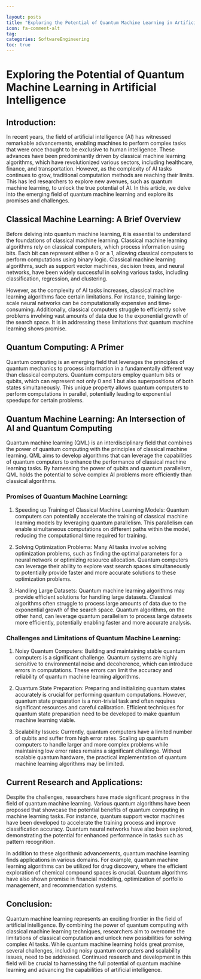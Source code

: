 ```yaml
---

layout: posts
title: "Exploring the Potential of Quantum Machine Learning in Artificial Intelligence"
icon: fa-comment-alt
tag:      
categories: SoftwareEngineering
toc: true
---
```




# Exploring the Potential of Quantum Machine Learning in Artificial Intelligence

## Introduction:

In recent years, the field of artificial intelligence (AI) has witnessed remarkable advancements, enabling machines to perform complex tasks that were once thought to be exclusive to human intelligence. These advances have been predominantly driven by classical machine learning algorithms, which have revolutionized various sectors, including healthcare, finance, and transportation. However, as the complexity of AI tasks continues to grow, traditional computation methods are reaching their limits. This has led researchers to explore new avenues, such as quantum machine learning, to unlock the true potential of AI. In this article, we delve into the emerging field of quantum machine learning and explore its promises and challenges.

## Classical Machine Learning: A Brief Overview

Before delving into quantum machine learning, it is essential to understand the foundations of classical machine learning. Classical machine learning algorithms rely on classical computers, which process information using bits. Each bit can represent either a 0 or a 1, allowing classical computers to perform computations using binary logic. Classical machine learning algorithms, such as support vector machines, decision trees, and neural networks, have been widely successful in solving various tasks, including classification, regression, and clustering.

However, as the complexity of AI tasks increases, classical machine learning algorithms face certain limitations. For instance, training large-scale neural networks can be computationally expensive and time-consuming. Additionally, classical computers struggle to efficiently solve problems involving vast amounts of data due to the exponential growth of the search space. It is in addressing these limitations that quantum machine learning shows promise.

## Quantum Computing: A Primer

Quantum computing is an emerging field that leverages the principles of quantum mechanics to process information in a fundamentally different way than classical computers. Quantum computers employ quantum bits or qubits, which can represent not only 0 and 1 but also superpositions of both states simultaneously. This unique property allows quantum computers to perform computations in parallel, potentially leading to exponential speedups for certain problems.

## Quantum Machine Learning: An Intersection of AI and Quantum Computing

Quantum machine learning (QML) is an interdisciplinary field that combines the power of quantum computing with the principles of classical machine learning. QML aims to develop algorithms that can leverage the capabilities of quantum computers to enhance the performance of classical machine learning tasks. By harnessing the power of qubits and quantum parallelism, QML holds the potential to solve complex AI problems more efficiently than classical algorithms.

### Promises of Quantum Machine Learning:

1. Speeding up Training of Classical Machine Learning Models: Quantum computers can potentially accelerate the training of classical machine learning models by leveraging quantum parallelism. This parallelism can enable simultaneous computations on different paths within the model, reducing the computational time required for training.

2. Solving Optimization Problems: Many AI tasks involve solving optimization problems, such as finding the optimal parameters for a neural network or optimizing resource allocation. Quantum computers can leverage their ability to explore vast search spaces simultaneously to potentially provide faster and more accurate solutions to these optimization problems.

3. Handling Large Datasets: Quantum machine learning algorithms may provide efficient solutions for handling large datasets. Classical algorithms often struggle to process large amounts of data due to the exponential growth of the search space. Quantum algorithms, on the other hand, can leverage quantum parallelism to process large datasets more efficiently, potentially enabling faster and more accurate analysis.

### Challenges and Limitations of Quantum Machine Learning:

1. Noisy Quantum Computers: Building and maintaining stable quantum computers is a significant challenge. Quantum systems are highly sensitive to environmental noise and decoherence, which can introduce errors in computations. These errors can limit the accuracy and reliability of quantum machine learning algorithms.

2. Quantum State Preparation: Preparing and initializing quantum states accurately is crucial for performing quantum computations. However, quantum state preparation is a non-trivial task and often requires significant resources and careful calibration. Efficient techniques for quantum state preparation need to be developed to make quantum machine learning viable.

3. Scalability Issues: Currently, quantum computers have a limited number of qubits and suffer from high error rates. Scaling up quantum computers to handle larger and more complex problems while maintaining low error rates remains a significant challenge. Without scalable quantum hardware, the practical implementation of quantum machine learning algorithms may be limited.

## Current Research and Applications:

Despite the challenges, researchers have made significant progress in the field of quantum machine learning. Various quantum algorithms have been proposed that showcase the potential benefits of quantum computing in machine learning tasks. For instance, quantum support vector machines have been developed to accelerate the training process and improve classification accuracy. Quantum neural networks have also been explored, demonstrating the potential for enhanced performance in tasks such as pattern recognition.

In addition to these algorithmic advancements, quantum machine learning finds applications in various domains. For example, quantum machine learning algorithms can be utilized for drug discovery, where the efficient exploration of chemical compound spaces is crucial. Quantum algorithms have also shown promise in financial modeling, optimization of portfolio management, and recommendation systems.

## Conclusion:

Quantum machine learning represents an exciting frontier in the field of artificial intelligence. By combining the power of quantum computing with classical machine learning techniques, researchers aim to overcome the limitations of classical computation and unlock new possibilities for solving complex AI tasks. While quantum machine learning holds great promise, several challenges, including noisy quantum computers and scalability issues, need to be addressed. Continued research and development in this field will be crucial to harnessing the full potential of quantum machine learning and advancing the capabilities of artificial intelligence.